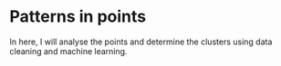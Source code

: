 # Patterns in points

In here, I will analyse the points and determine the clusters using data cleaning and machine learning. 
